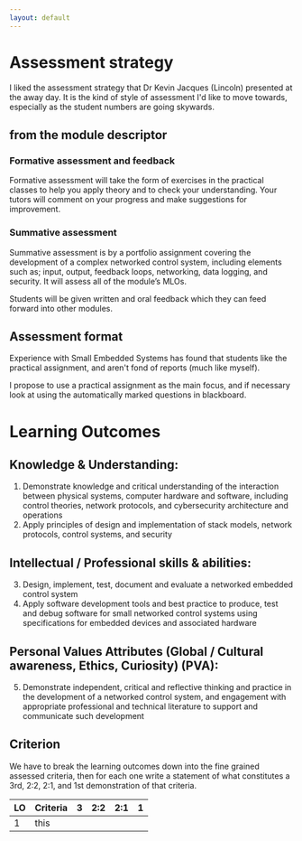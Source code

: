 ```yaml
---
layout: default
---
```

# Assessment strategy

I liked the assessment strategy that  Dr Kevin Jacques (Lincoln) presented at the away day.  It is the kind of style of assessment I'd like to move towards, especially as the student numbers are going skywards.

## from the module descriptor
### Formative assessment and feedback
Formative assessment will take the form of exercises in the practical classes to help you apply theory and to check your understanding. Your tutors will comment on your progress and make suggestions for improvement.

### Summative assessment
Summative assessment is by a portfolio assignment covering the development of a complex networked control system, including elements such as; input, output, feedback loops, networking, data logging, and security. It will assess all of the module’s MLOs.

Students will be given written and oral feedback which they can feed forward into other modules.

## Assessment format
Experience with Small Embedded Systems has found that students like the practical assignment, and aren't fond of reports (much like myself).

I propose to use a practical assignment as the main focus, and if necessary look at using the automatically marked questions in blackboard.


# Learning Outcomes

## Knowledge & Understanding:
1.	Demonstrate knowledge and critical understanding of the interaction between physical systems, computer hardware and software, including control theories, network protocols, and cybersecurity architecture and operations
2.	Apply principles of design and implementation of stack models, network protocols, control systems, and security

## Intellectual / Professional skills & abilities:
3.	Design, implement, test, document and evaluate a networked embedded control system
4.	Apply software development tools and best practice to produce, test and debug software for small networked control systems using specifications for embedded devices and associated hardware

## Personal Values Attributes (Global / Cultural awareness, Ethics, Curiosity) (PVA):
5. Demonstrate independent, critical and reflective thinking and practice in the development of a networked control system, and engagement with appropriate professional and technical literature to support and communicate such development

## Criterion
We have to break the learning outcomes down into the fine grained assessed criteria, then for each one write a statement of what constitutes a 3rd, 2:2, 2:1, and 1st demonstration of that criteria.

| LO | Criteria | 3 | 2:2 | 2:1 | 1 |
|----|----------|---|-----|-----|---|
| 1  | this     |   |     |     |   |
